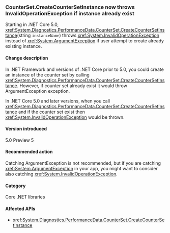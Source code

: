 ### CounterSet.CreateCounterSetInstance now throws InvalidOperationException if instance already exist

Starting in .NET Core 5.0, <xref:System.Diagnostics.PerformanceData.CounterSet.CreateCounterSetInstance>(string `instanceName`) throws <xref:System.InvalidOperationException> instead of <xref:System.ArgumentException> if user attempt to create already existing instance.

#### Change description

In .NET Framework and versions of .NET Core prior to 5.0, you could create an instance of the counter set by calling <xref:System.Diagnostics.PerformanceData.CounterSet.CreateCounterSetInstance>. However, if counter set already exist it would throw ArgumentException exception.

In .NET Core 5.0 and later versions, when you call <xref:System.Diagnostics.PerformanceData.CounterSet.CreateCounterSetInstance> and if the counter set exist then <xref:System.InvalidOperationException> would be thrown.

#### Version introduced

5.0 Preview 5

#### Recommended action

Catching ArgumentException is not recommended, but if you are catching <xref:System.ArgumentException> in your app, you might want to consider also catching <xref:System.InvalidOperationException>.

#### Category

Core .NET libraries

#### Affected APIs

- <xref:System.Diagnostics.PerformanceData.CounterSet.CreateCounterSetInstance>

<!--

#### Affected APIs

- `M:System.Diagnostics.PerformanceData.CounterSet.CreateCounterSetInstance(System.String)`

-->
